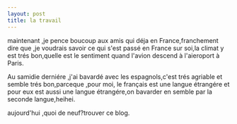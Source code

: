 ```yaml
---
layout: post
title: la travail
---
```


maintenant  ,je pence boucoup aux amis qui déja en France,franchement dire que ,je voudrais savoir ce qui s'est passé en France sur soi,la climat y est trés bon,quelle est le sentiment quand l'avion descend à l'aieroport à Paris.

Au samidie derniére ,j'ai bavardé avec les espagnols,c'est trés agriable et semble trés bon,parceque ,pour moi, le français est une langue étrangére et pour eux est aussi une langue étrangére,on bavarder en semble par la seconde langue,heihei.

aujourd'hui ,quoi de neuf?trouver ce blog.
